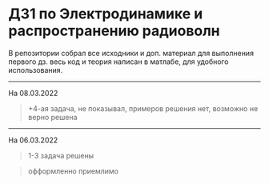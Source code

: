# ДЗ1 по Электродинамике и распространению радиоволн

В репозитории собрал все исходники и доп. материал для выполнения первого дз. весь код и теория написан в матлабе, для удобного использования.
___
На 08.03.2022

> +4-ая задача, не показывал, примеров решения нет, возможно не верно решена

___
На 06.03.2022

> 1-3 задача решены

> офформленно приемлимо